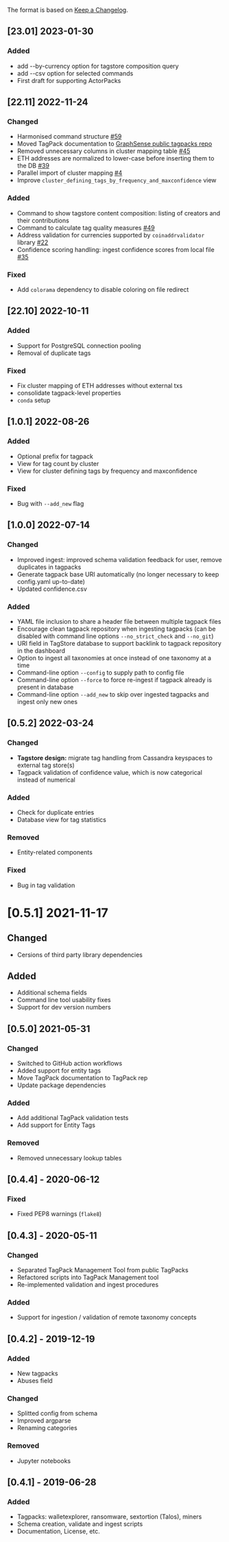 The format is based on [Keep a Changelog](https://keepachangelog.com/en/1.0.0/).

## [23.01] 2023-01-30

### Added

- add --by-currency option for tagstore composition query
- add --csv option for selected commands
- First draft for supporting ActorPacks


## [22.11] 2022-11-24
### Changed
- Harmonised command structure [#59](https://github.com/graphsense/graphsense-tagpack-tool/issues/59)
- Moved TagPack documentation to [GraphSense public tagpacks repo](https://github.com/graphsense/graphsense-tagpacks/wiki/GraphSense-TagPacks)
- Removed unnecessary columns in cluster mapping table [#45](https://github.com/graphsense/graphsense-tagpack-tool/issues/45)
- ETH addresses are normalized to lower-case before inserting them to the DB [#39](https://github.com/graphsense/graphsense-tagpack-tool/issues/39)
- Parallel import of cluster mapping [#4](https://github.com/graphsense/graphsense-tagpack-tool/issues/4)
- Improve `cluster_defining_tags_by_frequency_and_maxconfidence` view
### Added
- Command to show tagstore content composition: listing of creators and their contributions
- Command to calculate tag quality measures [#49](https://github.com/graphsense/graphsense-tagpack-tool/issues/49)
- Address validation for currencies supported by `coinaddrvalidator` library [#22](https://github.com/graphsense/graphsense-tagpack-tool/issues/22)
- Confidence scoring handling: ingest confidence scores from local file [#35](https://github.com/graphsense/graphsense-tagpack-tool/issues/35)
### Fixed
- Add `colorama` dependency to disable coloring on file redirect

## [22.10] 2022-10-11
### Added
- Support for PostgreSQL connection pooling
- Removal of duplicate tags
### Fixed
- Fix cluster mapping of ETH addresses without external txs
- consolidate tagpack-level properties
- `conda` setup

## [1.0.1] 2022-08-26
### Added
- Optional prefix for tagpack
- View for tag count by cluster
- View for cluster defining tags by frequency and maxconfidence
### Fixed
- Bug with `--add_new` flag

## [1.0.0] 2022-07-14
### Changed
- Improved ingest: improved schema validation feedback for user, remove duplicates in tagpacks
- Generate tagpack base URI automatically (no longer necessary to keep config.yaml up-to-date)
- Updated confidence.csv
### Added
- YAML file inclusion to share a header file between multiple tagpack files
- Encourage clean tagpack repository when ingesting tagpacks (can be disabled with command line options `--no_strict_check` and `--no_git`)
- URI field in TagStore database to support backlink to tagpack repository in the dashboard
- Option to ingest all taxonomies at once instead of one taxonomy at a time
- Command-line option `--config` to supply path to config file
- Command-line option `--force` to force re-ingest if tagpack already is present in database
- Command-line option `--add_new` to skip over ingested tagpacks and ingest only new ones

## [0.5.2] 2022-03-24
### Changed
- **Tagstore design:** migrate tag handling from Cassandra keyspaces
  to external tag store(s)
- Tagpack validation of confidence value, which is now categorical
  instead of numerical
### Added
- Check for duplicate entries
- Database view for tag statistics
### Removed
- Entity-related components
### Fixed
- Bug in tag validation

# [0.5.1] 2021-11-17
## Changed
- Cersions of third party library dependencies
## Added
- Additional schema fields
- Command line tool usability fixes
- Support for dev version numbers

## [0.5.0] 2021-05-31
### Changed
- Switched to GitHub action workflows
- Added support for entity tags
- Move TagPack documentation to TagPack rep
- Update package dependencies

### Added
- Add additional TagPack validation tests
- Add support for Entity Tags

### Removed
- Removed unnecessary lookup tables

## [0.4.4] - 2020-06-12
### Fixed
- Fixed PEP8 warnings (`flake8`)

## [0.4.3] - 2020-05-11
### Changed
- Separated TagPack Management Tool from public TagPacks
- Refactored scripts into TagPack Management tool
- Re-implemented validation and ingest procedures

### Added
- Support for ingestion / validation of remote taxonomy concepts

## [0.4.2] - 2019-12-19
### Added
- New tagpacks
- Abuses field

### Changed
- Splitted config from schema
- Improved argparse
- Renaming categories

### Removed
- Jupyter notebooks

## [0.4.1] - 2019-06-28
### Added
- Tagpacks: walletexplorer, ransomware, sextortion (Talos), miners
- Schema creation, validate and ingest scripts
- Documentation, License, etc.
